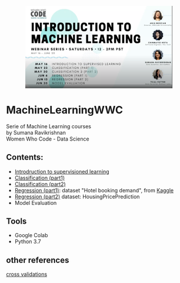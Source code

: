 <p align="center">
<img src = "images/MachineLearningWWC.png" width=400>  <br/> 
<p>

# MachineLearningWWC
Serie of Machine Learning courses <BR/> 
by Sumana Ravikrishnan<BR/>
Women Who Code - Data Science<BR/> 

## Contents:
- [Introdruction to supervisioned learning](https://www.youtube.com/watch?v=HanI00s8NLQ&feature=youtu.be)
- [Classification (part1)](https://www.youtube.com/watch?v=DXG07IJLnf0&feature=youtu.be)
- [Classification (part2)](https://www.youtube.com/watch?v=SpaWs71yFZ4&list=PLVcEZG2JPVhfK8MnBqcxAzwMIfpH0XpX9&index=7&t=0s)
- [Regression (part1)](https://www.youtube.com/watch?v=pl5VNmO9a4g&list=PLVcEZG2JPVhfK8MnBqcxAzwMIfpH0XpX9&index=7&t=3s): dataset "Hotel booking demand", from [Kaggle](https://www.kaggle.com/jessemostipak/hotel-booking-demand)
- [Regression (part2)](https://www.youtube.com/watch?v=kI6UgBdzgiQ&list=PLVcEZG2JPVhfK8MnBqcxAzwMIfpH0XpX9&index=8)  dataset: HousingPricePrediction
- Model Evaluation

## Tools
- Google Colab
- Python 3.7

## other references

[cross validations](https://www.youtube.com/watch?v=7062skdX05Y)
